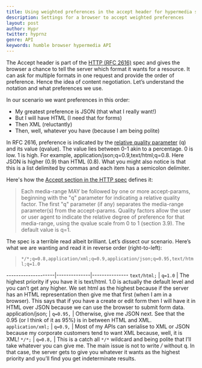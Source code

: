 ```yaml
---
title: Using weighted preferences in the accept header for hypermedia solutions
description: Settings for a browser to accept weighted preferences
layout: post
author: Hypr
twitter: hyprnz
genre: API
keywords: humble browser hypermedia API
---
```



The Accept header is part of the [HTTP (RFC 2616)](http://www.w3.org/Protocols/rfc2616/rfc2616.html) spec and gives the browser a chance to tell the server which format it wants for a resource. It can ask for multiple formats in one request and provide the order of preference. Hence the idea of content negotiation. Let’s understand the notation and what preferences we use.

In our scenario we want preferences in this order:

* My greatest preference is JSON (that what I really want!)
* But I will have HTML (I need that for forms)
* Then XML (reluctantly)
* Then, well, whatever you have (because I am being polite)

In RFC 2616, preference is indicated by the [relative quality parameter](https://www.w3.org/Protocols/rfc2616/rfc2616-sec3.html#sec3.9) (q) and its value (qvalue). The value lies between 0-1 akin to a percentage. 0 is low. 1 is high. For example, application/json;q=0.9,text/html;q=0.8. Here JSON is higher (0.9) than HTML (0.8). What you might also notice is that this is a list delimited by commas and each item has a semicolon delimiter.

Here's how the [Accept section in the HTTP spec](https://www.w3.org/Protocols/rfc2616/rfc2616-sec14.html) defines it:

> Each media-range MAY be followed by one or more accept-params, beginning with the "q" parameter for indicating a relative quality factor. The first "q" parameter (if any) separates the media-range parameter(s) from the accept-params. Quality factors allow the user or user agent to indicate the relative degree of preference for that media-range, using the qvalue scale from 0 to 1 (section 3.9). The default value is q=1.

The spec is a terrible read albeit brilliant. Let’s dissect our scenario.  Here’s what we are wanting and read it in reverse order (right-to-left):

> `*/*;q=0.8,application/xml;q=0.9,application/json;q=0.95,text/html;q=1.0`

--------------------|--------------|---------------
`text/html;`        | `q=1.0`        | The highest priority if you have it is text/html. 1.0 is actually the default level and you can’t get any higher. We set html as the highest because if the server has an HTML representation then give me that first (when I am in a browser). This says that if you have a create or edit form then I will have it in HTML over JSON because we can use the browser to submit form data.
application/json;   | `q=0.95,`      | Otherwise, give me JSON next. See that the 0.95 (or I think of it as 95%) is in between HTML and XML.
`application/xml;`  | `q=0.9,`       | Most of my APIs can serialise to XML or JSON because my corporate customers tend to want XML because, well, it is XML!
`*/*;`              |   `q=0.8,`          | This is a catch all `*/*` wildcard and being polite that I’ll take whatever you can give me. The main issue is not to write */* without q. In that case, the server gets to give you whatever it wants as the highest priority and you’ll find you get indeterminate results.


